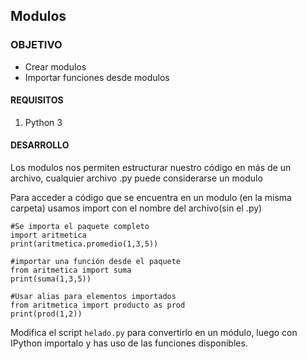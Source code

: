 ## Modulos

### OBJETIVO

- Crear modulos
- Importar funciones desde modulos 

#### REQUISITOS

1. Python 3

#### DESARROLLO

Los modulos nos permiten estructurar nuestro código en más de un archivo, cualquier archivo .py puede considerarse un modulo

Para acceder a código que se encuentra en un modulo (en la misma carpeta) usamos import con el nombre del archivo(sin el .py)

```
#Se importa el paquete completo
import aritmetica
print(aritmetica.promedio(1,3,5))

#importar una función desde el paquete
from aritmetica import suma
print(suma(1,3,5))

#Usar alias para elementos importados
from aritmetica import producto as prod
print(prod(1,2))
```

Modifica el script `helado.py` para convertirlo en un módulo, luego con IPython importalo y has uso de las funciones disponibles.
